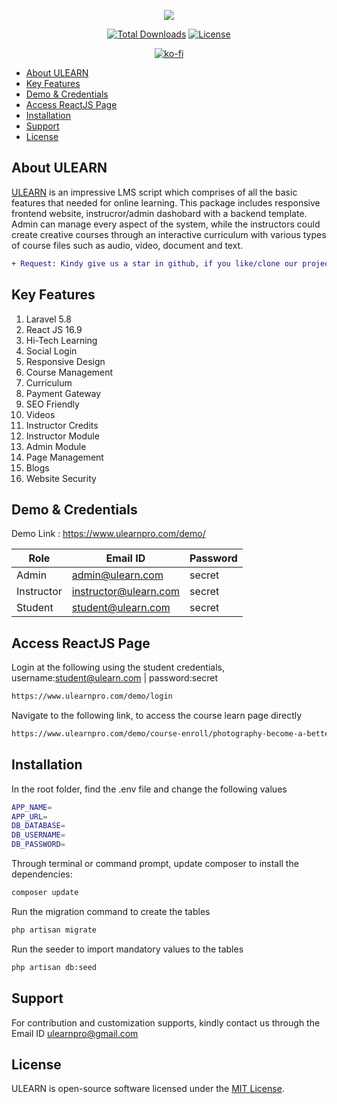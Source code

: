 <p align="center"><img src="https://www.ulearnpro.com/img/logo_md.png"></p>
<p align="center">
  <a href="https://packagist.org/packages/ulearnpro/ulearn"><img src="https://poser.pugx.org/ulearnpro/ulearn/d/total.svg" alt="Total Downloads"></a>
  <a href="https://packagist.org/packages/ulearnpro/ulearn"><img src="https://poser.pugx.org/ulearnpro/ulearn/license.svg" alt="License"></a>
</p>
<p align="center"><a href="https://ko-fi.com/G2G311PPB"><img src="https://www.ko-fi.com/img/githubbutton_sm.svg" alt="ko-fi"></a></p>

* [About ULEARN](#about-ulearn)
* [Key Features](#about-ulearn)
* [Demo & Credentials](#about-ulearn)
* [Access ReactJS Page](#access-reactjs-page)
* [Installation](#about-ulearn)
* [Support](#about-ulearn)
* [License](#about-ulearn)

## About ULEARN

<a href="https://www.ulearnpro.com">ULEARN</a> is an impressive LMS script which comprises of all the basic features that needed for online learning. This package includes responsive frontend website, instrucror/admin dashobard with a backend template. Admin can manage every aspect of the system, while the instructors could create creative courses through an interactive curriculum with various types of course files such as audio, video, document and text.

```diff
+ Request: Kindy give us a star in github, if you like/clone our project.
```

## Key Features
1. Laravel 5.8                        
2. React JS 16.9                       
3. Hi-Tech Learning                       
4. Social Login                  
5. Responsive Design                      
6. Course Management                     
7. Curriculum                
8. Payment Gateway                   
9. SEO Friendly                
10. Videos                 
11. Instructor Credits                        
12. Instructor Module                      
13. Admin Module                   
14. Page Management                       
15. Blogs                  
16. Website Security

## Demo & Credentials
Demo Link : https://www.ulearnpro.com/demo/

|    Role       |        Email ID        |   Password    |
| ------------- | ---------------------  | ------------- |
|    Admin      | admin@ulearn.com       |    secret     |
|    Instructor | instructor@ulearn.com  |    secret     |
|    Student    | student@ulearn.com     |    secret     |

## Access ReactJS Page

Login at the following using the student credentials, username:student@ulearn.com | password:secret

```sh
https://www.ulearnpro.com/demo/login
```

Navigate to the following link, to access the course learn page directly

```sh
https://www.ulearnpro.com/demo/course-enroll/photography-become-a-better-photographer/dlhZZTZ6bmZWTGdRd3YzVWp2ZldMQT09
```

## Installation
In the root folder, find the .env file and change the following values 

```sh
APP_NAME=
APP_URL=
DB_DATABASE=
DB_USERNAME=
DB_PASSWORD=
```

Through terminal or command prompt, update composer to install the dependencies:

```sh
composer update
```
Run the migration command to create the tables

```sh
php artisan migrate
```

Run the seeder to import mandatory values to the tables

```sh
php artisan db:seed
```

## Support
For contribution and customization supports, kindly contact us through the Email ID ulearnpro@gmail.com

## License
ULEARN is open-source software licensed under the [MIT License](LICENSE).
